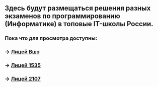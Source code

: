 ## Здесь будут размещаться решения разных экзаменов по программированию (Информатике) в топовые IT-школы России.


### Пока что для просмотра доступны:

### **-> [Лицей Вшэ](https://github.com/Ramchike/Exams-Info/tree/main/hse-school)**

###  **-> [Лицей 1535](https://github.com/Ramchike/Exams-Info/tree/main/1535-school)**

###  **-> [Лицей 2107](https://github.com/Ramchike/Exams-Info/tree/main/2107-school)**
